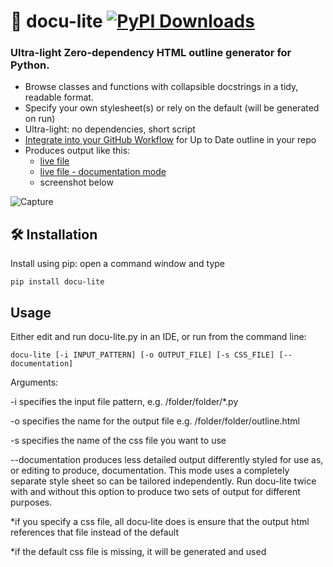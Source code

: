 # 🧾 docu-lite [![PyPI Downloads](https://static.pepy.tech/badge/docu-lite)](https://pepy.tech/projects/docu-lite)
### Ultra-light Zero-dependency HTML outline generator for Python.  



* Browse classes and functions with collapsible docstrings in a tidy, readable format.
* Specify your own stylesheet(s) or rely on the default (will be generated on run)
* Ultra-light: no dependencies, short script
* [Integrate into your GitHub Workflow](https://g1ojs.github.io/docu-lite/add-to-workflow/) for Up to Date outline in your repo
* Produces output like this:
    - [live file](https://g1ojs.github.io/docu-lite/docu-lite-outline.html)
    - [live file - documentation mode](https://g1ojs.github.io/docu-lite/docu-lite-outline_docs.html)
    - screenshot below

![Capture](https://github.com/user-attachments/assets/c2eb5243-5666-428a-a1f7-4a09ec127285)

## 🛠 Installation

Install using pip: open a command window and type

```
pip install docu-lite
```
## Usage
Either edit and run docu-lite.py in an IDE, or run from the command line:
```
docu-lite [-i INPUT_PATTERN] [-o OUTPUT_FILE] [-s CSS_FILE] [--documentation]
```
Arguments:

-i specifies the input file pattern, e.g. /folder/folder/*.py

-o specifies the name for the output file e.g. /folder/folder/outline.html

-s specifies the name of the css file you want to use

--documentation produces less detailed output differently styled for use as, or editing to produce, documentation.
This mode uses a completely separate style sheet so can be tailored independently. Run docu-lite twice with and
without this option to produce two sets of output for different purposes.

*if you specify a css file, all docu-lite does is ensure that the output html references that file instead of the default

*if the default css file is missing, it will be generated and used


